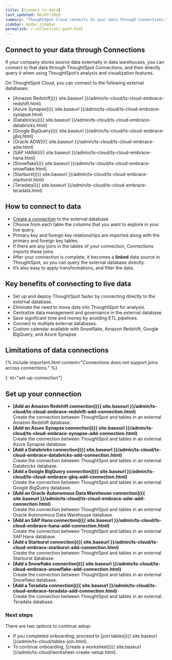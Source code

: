 ```yaml
---
title: [Connect to data]
last_updated: 06/07/2020
summary: "ThoughtSpot Cloud connects to your data through Connections."
sidebar: mydoc_sidebar
permalink: /:collection/:path.html
---
```


## Connect to your data through Connections

If your company stores source data externally in data warehouses, you can connect to that data through ThoughtSpot Connections, and then directly query it when using ThoughtSpot’s analysis and visualization features.

On ThoughtSpot Cloud, you can connect to the following external databases:
- [Amazon Redshift]({{ site.baseurl }}/admin/ts-cloud/ts-cloud-embrace-redshift.html)
- [Azure Synapse]({{ site.baseurl }}/admin/ts-cloud/ts-cloud-embrace-synapse.html)
- [Databricks]({{ site.baseurl }}/admin/ts-cloud/ts-cloud-embrace-databricks.html)
- [Google BigQuery]({{ site.baseurl }}/admin/ts-cloud/ts-cloud-embrace-gbq.html)
- [Oracle ADW]({{ site.baseurl }}/admin/ts-cloud/ts-cloud-embrace-adw.html)
- [SAP HANA]({{ site.baseurl }}/admin/ts-cloud/ts-cloud-embrace-hana.html)
- [Snowflake]({{ site.baseurl }}/admin/ts-cloud/ts-cloud-embrace-snowflake.html)
- [Starburst]({{ site.baseurl }}/admin/ts-cloud/ts-cloud-embrace-starburst.html)
- [Teradata]({{ site.baseurl }}/admin/ts-cloud/ts-cloud-embrace-teradata.html)

## How to connect to data

- [Create a connection](#set-up-connection) to the external database.
- Choose from each table the columns that you want to explore in your live query.
- Primary key and foreign key relationships are imported along with the primary and foreign key tables.
- If there are any joins in the tables of your connection, Connections imports these joins.
- After your connection is complete, it becomes a **linked** data source in ThoughtSpot, so you can query the external database directly.
- It’s also easy to apply transformations, and filter the data.

## Key benefits of connecting to live data
- Set up and deploy ThoughtSpot faster by connecting directly to the external database.
- Eliminate the need to move data into ThoughtSpot for analysis.
- Centralize data management and governance in the external database.
- Save significant time and money by avoiding ETL pipelines.
- Connect to multiple external databases.
- Custom calendar available with Snowflake, Amazon Redshift, Google BigQuery, and Azure Synapse

## Limitations of data connections

{% include important.html content="Connections does not support joins across connections." %}

{: id="set-up-connection"}
## Set up your connection

-   **[Add an Amazon Redshift connection]({{ site.baseurl }}/admin/ts-cloud/ts-cloud-embrace-redshift-add-connection.html)**  
Create the connection between ThoughtSpot and tables in an external Amazon Redshift database.
-   **[Add an Azure Synapse connection]({{ site.baseurl }}/admin/ts-cloud/ts-cloud-embrace-synapse-add-connection.html)**  
Create the connection between ThoughtSpot and tables in an external Azure Synapse database.
-   **[Add a Databricks connection]({{ site.baseurl }}/admin/ts-cloud/ts-cloud-embrace-databricks-add-connection.html)**  
Create the connection between ThoughtSpot and tables in an external Databricks database.
-   **[Add a Google BigQuery connection]({{ site.baseurl }}/admin/ts-cloud/ts-cloud-embrace-gbq-add-connection.html)**  
Create the connection between ThoughtSpot and tables in an external Google BigQuery database.
-   **[Add an Oracle Autonomous Data Warehouse connection]({{ site.baseurl }}/admin/ts-cloud/ts-cloud-embrace-adw-add-connection.html)**  
Create the connection between ThoughtSpot and tables in an external Oracle Autonomous Data Warehouse database.
-   **[Add an SAP Hana connection]({{ site.baseurl }}/admin/ts-cloud/ts-cloud-embrace-hana-add-connection.html)**  
Create the connection between ThoughtSpot and tables in an external SAP Hana database.
-   **[Add a Starburst connection]({{ site.baseurl }}/admin/ts-cloud/ts-cloud-embrace-starburst-add-connection.html)**  
Create the connection between ThoughtSpot and tables in an external Starburst database.
-   **[Add a Snowflake connection]({{ site.baseurl }}/admin/ts-cloud/ts-cloud-embrace-snowflake-add-connection.html)**  
Create the connection between ThoughtSpot and tables in an external Snowflake database.
-   **[Add a Teradata connection]({{ site.baseurl }}/admin/ts-cloud/ts-cloud-embrace-teradata-add-connection.html)**  
Create the connection between ThoughtSpot and tables in an external Teradata database.

### Next steps
There are two options to continue setup:
- If you completed onboarding, proceed to [join tables]({{ site.baseurl }}/admin/ts-cloud/tables-join.html).
- To continue onboarding, [create a worksheet]({{ site.baseurl }}/admin/ts-cloud/worksheet-create-setup.html).

<!--
This release of ThoughtSpot Cloud supports Snowflake and RedShift databases on AWS. Learn how to connect to your [Snowflake](#snowflake) or [Amazon Redshift](#redshift) data in ThoughtSpot.

{: id="snowflake"}
## Connect to a Snowflake database

![Connect to your data]({{ site.baseurl }}/images/connect-data-snowflake.gif "Connect to your data")

Follow these steps to create a new Snowflake connection:

1. Click **Create Connection**.

2. On the **Choose connection type** interface, add the following information:

   - **Connection Name**
   - **Connection description** (optional)
   - Select connection type; here, choose **Snowflake**

3. Click **Continue**.

4. On the **Snowflake connection details** interface, enter the information for your Snowflake data source.

    See [Connect to Snowflake from ThoughtSpot Cloud]({{ site.baseurl }}/admin/ts-cloud/ts-cloud-embrace-snowflake.html#connection-properties) for more information on each of the specific attributes you must enter for your connection.

5. (Optional) Provide additional key-value pairs that you must have to set up your connection to Snowflake:

   - Click **Advanced Config** menu
   - Enter your key and value information in the **Key** and **Value** fields.
   - To add more keys and values, click the plus sign (+).

    Note that the key-value pairs you enter must be defined in your Snowflake data source. Key-value pairs are case-sensitive.

6. Click **Continue**.   

7. On the **Select tables** interface, expand each table available in the connection, and select the columns you plan to use.

8. When you complete your selection, click **Create connection**.

**Congratulations!** You now have a connection to your Snowflake database.

{: id="redshift"}
## Connect to a Redshift database

![Connect to your data]({{ site.baseurl }}/images/connect-data-redshift.gif "Connect to your data")

Follow these steps to create a new Redshift connection:

1. Click **Create Connection**.

2. On the **Choose connection type** interface, add the following information:

   - **Connection Name**
   - **Connection description** (optional)
   - Select connection type; here, choose **Amazon Redshift**

3. Click **Continue**.

4. On the **Amazon Redshift connection details** interface, enter the information for your Redshift data source.

    See [Connect to Amazon Redshift from ThoughtSpot Cloud]({{ site.baseurl }}/admin/ts-cloud/ts-cloud-embrace-redshift.html#connection-properties) for more information on each of the specific attributes you must enter for your connection.

5. (Optional) Provide additional key-value pairs that you must have to set up your connection to Redshift:

   - Click **Advanced Config** menu
   - Enter your key and value information in the **Key** and **Value** fields.
   - To add more keys and values, click the plus sign (+).

    Note that the key-value pairs you enter must be defined in your Redshift data source. Key-value pairs are case-sensitive.

6. Click **Continue**.   

7. On the **Select tables** interface, expand each table available in the connection, and select the columns you plan to use.

8. When you complete your selection, click **Create connection**.

**Congratulations!** You now have a connection to your Redshift database.

## Next steps
Next, [join tables]({{ site.baseurl }}/admin/ts-cloud/tables-join.html).
-->
